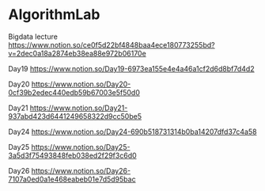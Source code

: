 # AlgorithmLab
Bigdata lecture https://www.notion.so/ce0f5d22bf4848baa4ece180773255bd?v=2dec0a18a2874eb38ea88e972b06170e

Day19 https://www.notion.so/Day19-6973ea155e4e4a46a1cf2d6d8bf7d4d2

Day20 https://www.notion.so/Day20-0cf39b2edec440edb59b67003e5f50d0

Day21 https://www.notion.so/Day21-937abd423d6441249658322d9cc50be5

Day24 https://www.notion.so/Day24-690b518731314b0ba14207dfd37c4a58

Day25 https://www.notion.so/Day25-3a5d3f75493848feb038ed2f29f3c6d0

Day26 https://www.notion.so/Day26-7107a0ed0a1e468eabeb01e7d5d95bac

